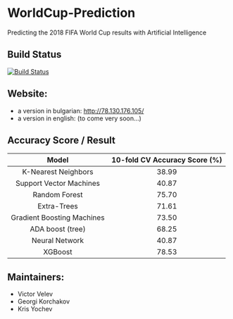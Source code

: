 # WorldCup-Prediction
Predicting the 2018 FIFA World Cup results with Artificial Intelligence

## Build Status
[![Build Status](https://travis-ci.org/VIVelev/WorldCup-Prediction.svg?branch=master)](https://travis-ci.org/VIVelev/WorldCup-Prediction)

## Website:
- a version in bulgarian: http://78.130.176.105/
- a version in english: (to come very soon...)

## Accuracy Score / Result

|           Model          |10-fold CV Accuracy Score (%)|
|:------------------------:|:---------------------------:|
|K-Nearest Neighbors       |38.99|
|Support Vector Machines   |40.87|
|Random Forest             |75.70|
|Extra-Trees               |71.61|
|Gradient Boosting Machines|73.50|
|ADA boost (tree)          |68.25|
|Neural Network            |40.87|
|XGBoost                   |78.53|

## Maintainers:
- Victor Velev
- Georgi Korchakov
- Kris Yochev
